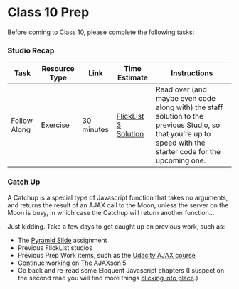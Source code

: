 
# Class 10 Prep

Before coming to Class 10, please complete the following tasks:

### Studio Recap

Task | Resource Type | Link | Time Estimate | Instructions
-----|---------------|------|---------------|-------------
Follow Along | Exercise | 30 minutes | [FlickList 3 Solution](https://github.com/LaunchCodeEducation/flicklist/tree/studio3-staff-solution) | Read over (and maybe even code along with) the staff solution to the previous Studio, so that you're up to speed with the starter code for the upcoming one.


### Catch Up

A Catchup is a special type of Javascript function that takes no arguments, and returns the result of an AJAX call to the Moon, unless the server on the Moon is busy, in which case the Catchup will return another function...

Just kidding. Take a few days to get caught up on previous work, such as:

- The [Pyramid Slide](../materials/assignments/pyramid-slide) assignment
- Previous FlickList studios
- Previous Prep Work items, such as the [Udacity AJAX course](../class6-prep/index.html#ajax)
- Continue working on [The AJAXson 5](../materials/assignments/ajaxson-5)
- Go back and re-read some Eloquent Javascript chapters (I suspect on the second read you will find more things [clicking into place][gif-epiphany].)

[gif-epiphany]: http://giphy.com/gifs/scott-pilgrim-epiphany-understand-sM4ALgO3D7F8k
